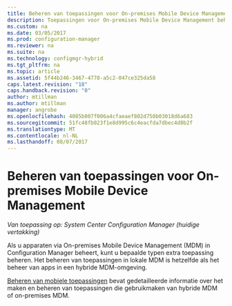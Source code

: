```yaml
---
title: Beheren van toepassingen voor On-premises Mobile Device Management | Microsoft Docs
description: Toepassingen voor On-premises Mobile Device Management beheren.
ms.custom: na
ms.date: 03/05/2017
ms.prod: configuration-manager
ms.reviewer: na
ms.suite: na
ms.technology: configmgr-hybrid
ms.tgt_pltfrm: na
ms.topic: article
ms.assetid: 5f44b246-3467-4778-a5c2-047ce325da58
caps.latest.revision: "18"
caps.handback.revision: "0"
author: mtillman
ms.author: mtillman
manager: angrobe
ms.openlocfilehash: 4085b007f006a4cfaeaef802d750b03018d6a683
ms.sourcegitcommit: 51fc48fb023f1e8d995c6c4eacfda7dbec4d0b2f
ms.translationtype: MT
ms.contentlocale: nl-NL
ms.lasthandoff: 08/07/2017
---
```

# <a name="manage-applications-for-on-premises-mobile-device-management"></a>Beheren van toepassingen voor On-premises Mobile Device Management

*Van toepassing op: System Center Configuration Manager (huidige vertakking)*

Als u apparaten via On-premises Mobile Device Management (MDM) in Configuration Manager beheert, kunt u bepaalde typen extra toepassing beheren. Het beheren van toepassingen in lokale MDM is hetzelfde als het beheer van apps in een hybride MDM-omgeving.

[Beheren van mobiele toepassingen](management-tasks-applications.md) bevat gedetailleerde informatie over het maken en beheren van toepassingen die gebruikmaken van hybride MDM of on-premises MDM.
